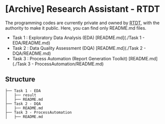 # [Archive] Research Assistant - RTDT

The programming codes are currently private and owned by [RTDT](https://rtdt.ai/), with the authority to make it public. Here, you can find only README.md files.

- Task 1 : Exploratory Data Analysis (EDA) [README.md](./Task 1 - EDA/README.md)
- Task 2 : Data Quality Assessment (DQA) [README.md](./Task 2 - DQA/README.md)
- Task 3 : Process Automation (Report Generation Toolkit) [README.md](./Task 3 - ProcessAutomation/README.md)

## Structure

    ├── Task 1 - EDA
    │   ├── result
    │   ├── README.md
    ├── Task 2 - DQA
    │   ├── README.md
    ├── Task 3 - ProcessAutomation
    │   ├── README.md

